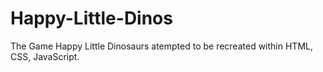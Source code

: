 # Happy-Little-Dinos

The Game Happy Little Dinosaurs atempted to be recreated within HTML, CSS, JavaScript.
